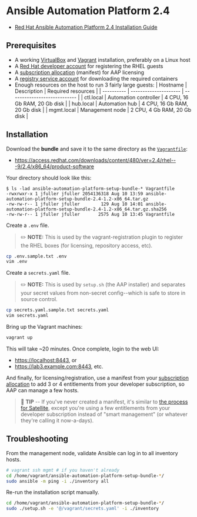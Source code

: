 # Ansible Automation Platform 2.4

* [Red Hat Ansible Automation Platform 2.4 Installation Guide](https://access.redhat.com/documentation/en-us/red_hat_ansible_automation_platform/2.4/html/red_hat_ansible_automation_platform_installation_guide/index)



## Prerequisites

* A working [VirtualBox] and [Vagrant] installation, preferably on a Linux host
* A [Red Hat developer account] for registering the RHEL guests
* A [subscription allocation] (manifest) for AAP licensing
* A [registry service account] for downloading the required containers
* Enough resources on the host to run 3 fairly large guests:
  | Hostname   | Description           | Required resources           |
  | ---------- | --------------------- | ---------------------------- |
  | ctl.local  | Automation controller | 4 CPU, 16 Gb RAM, 20 Gb disk |
  | hub.local  | Automation hub        | 4 CPU, 16 Gb RAM, 20 Gb disk |
  | mgmt.local | Management node       | 2 CPU, 4 Gb RAM, 20 Gb disk  |

[VirtualBox]: https://www.virtualbox.org/
[Vagrant]: https://www.vagrantup.com/
[Red Hat developer account]: https://developers.redhat.com/
[subscription allocation]: https://access.redhat.com/management/subscription_allocations
[registry service account]: https://access.redhat.com/terms-based-registry/



## Installation

Download the **bundle** and save it to the same directory as the [`Vagrantfile`](Vagrantfile):

* <https://access.redhat.com/downloads/content/480/ver=2.4/rhel---9/2.4/x86_64/product-software>

Your directory should look like this:

```text
$ ls -lad ansible-automation-platform-setup-bundle-* Vagrantfile
-rwxrwxr-x 1 jfuller jfuller 2054136318 Aug 10 13:59 ansible-automation-platform-setup-bundle-2.4-1.2-x86_64.tar.gz
-rw-rw-r-- 1 jfuller jfuller        129 Aug 10 14:01 ansible-automation-platform-setup-bundle-2.4-1.2-x86_64.tar.gz.sha256
-rw-rw-r-- 1 jfuller jfuller       2575 Aug 10 13:45 Vagrantfile
```

Create a `.env` file.  

> :pencil2: **NOTE:** This is used by the vagrant-registration plugin to
> register the RHEL boxes (for licensing, repository access, etc).

```bash
cp .env.sample.txt .env
vim .env
```

Create a `secrets.yaml` file.

> :pencil2: **NOTE:** This is used by `setup.sh` (the AAP installer) and
> separates your secret values from non-secret config--which is safe to store in
> source control.

```bash
cp secrets.yaml.sample.txt secrets.yaml
vim secrets.yaml
```

Bring up the Vagrant machines:

```bash
vagrant up
```

This will take ~20 minutes.  Once complete, login to the web UI:

* <https://localhost:8443>, or
* <https://lab3.example.com:8443>, etc.

And finally, for licensing/registration, use a manifest from your [subscription allocation]
to add 3 or 4 entitlements from your developer subscription, so AAP can manage a
few hosts.

> :blue_book: **TIP** -- If you've never created a manifest, it's similar to
> [the process for Satellite](https://www.redhat.com/en/blog/how-create-and-use-red-hat-satellite-manifest),
> except you're using a few entitlements from your developer subscription
> instead of "smart management" (or whatever they're calling it now-a-days).



## Troubleshooting

From the management node, validate Ansible can log in to all inventory hosts.

```bash
# vagrant ssh mgmt # if you haven't already
cd /home/vagrant/ansible-automation-platform-setup-bundle-*/
sudo ansible -m ping -i ./inventory all
```

Re-run the installation script manually.

```bash
cd /home/vagrant/ansible-automation-platform-setup-bundle-*/
sudo ./setup.sh -e '@/vagrant/secrets.yaml' -i ./inventory
```
